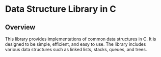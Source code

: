 
# **Data Structure Library in C**
## Overview
This library provides implementations of common data structures in C. It is designed to be simple, efficient, and easy to use. The library includes various data structures such as linked lists, stacks, queues, and trees.
